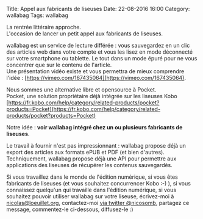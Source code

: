 Title: Appel aux fabricants de liseuses
Date: 22-08-2016 16:00
Category: wallabag
Tags: wallabag

La rentrée littéraire approche.  
L'occasion de lancer un petit appel aux fabricants de liseuses.

wallabag est un service de lecture différée : vous sauvegardez en un clic des articles web dans votre compte et vous les lisez en mode déconnecté sur votre smartphone ou tablette. Le tout dans un mode épuré pour ne vous concentrer que sur le contenu de l'article.  
Une présentation vidéo existe et vous permettra de mieux comprendre l'idée : [https://vimeo.com/167435064](https://vimeo.com/167435064).

Nous sommes une alternative libre et opensource à Pocket.  
Pocket, une solution propriétaire déjà intégrée sur les liseuses Kobo [https://fr.kobo.com/help/category/related-products/pocket?products=Pocket](https://fr.kobo.com/help/category/related-products/pocket?products=Pocket)

Notre idée : **voir wallabag intégré chez un ou plusieurs fabricants de liseuses**.

Le travail à fournir n'est pas impressionnant : wallabag propose déjà un export des articles aux formats ePUB et PDF (et bien d'autres).  
Techniquement, wallabag propose déjà une API pour permettre aux applications des liseuses de récupérer les contenus sauvegardés.  

Si vous travaillez dans le monde de l'édition numérique, si vous êtes fabricants de liseuses (et vous souhaitez concurrencer Kobo :-) ), si vous connaissez quelqu'un qui travaille dans l'édition numérique, si vous souhaitez pouvoir utiliser wallabag sur votre liseuse, écrivez-moi à [nicolas@loeuillet.org](mailto:nicolas@loeuillet.org), contactez-moi [via twitter @nicosomb](https://twitter.com/nicosomb), partagez ce message, commentez-le ci-dessous, diffusez-le :)
